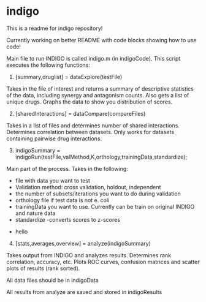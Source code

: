 # indigo
This is a readme for indigo repository!

Currently working on better README with code blocks showing how to use code!

Main file to run INDIGO is called indigo.m (in indigoCode). This script executes the following functions:

1. [summary,druglist] = dataExplore(testFile)

Takes in the file of interest and returns a summary of descriptive statistics of the data, including synergy and antagonism counts. Also gets a list of unique drugs. Graphs the data to show you distribution of scores.

2. [sharedInteractions] = dataCompare(compareFiles)

Takes in a list of files and determines number of shared interactions. Determines correlation between datasets. Only works for datasets containing pairwise drug interactions.

3. indigoSummary = indigoRun(testFile,valMethod,K,orthology,trainingData,standardize);

Main part of the process. Takes in the following:
- file with data you want to test
- Validation method: cross validation, holdout, independent
- the number of subsets/iterations you want to do during validation
- orthology file if test data is not e. coli
- trainingData you want to use. Currently can be train on original INDIGO and nature data
- standardize -converts scores to z-scores
* hello

4. [stats,averages,overview] = analyze(indigoSummary)

Takes output from INDIGO and analyzes results. Determines rank correlation, accuracy, etc. Plots ROC curves, confusion matrices and scatter plots of results (rank sorted).

All data files should be in indigoData

All results from analyze are saved and stored in indigoResults
